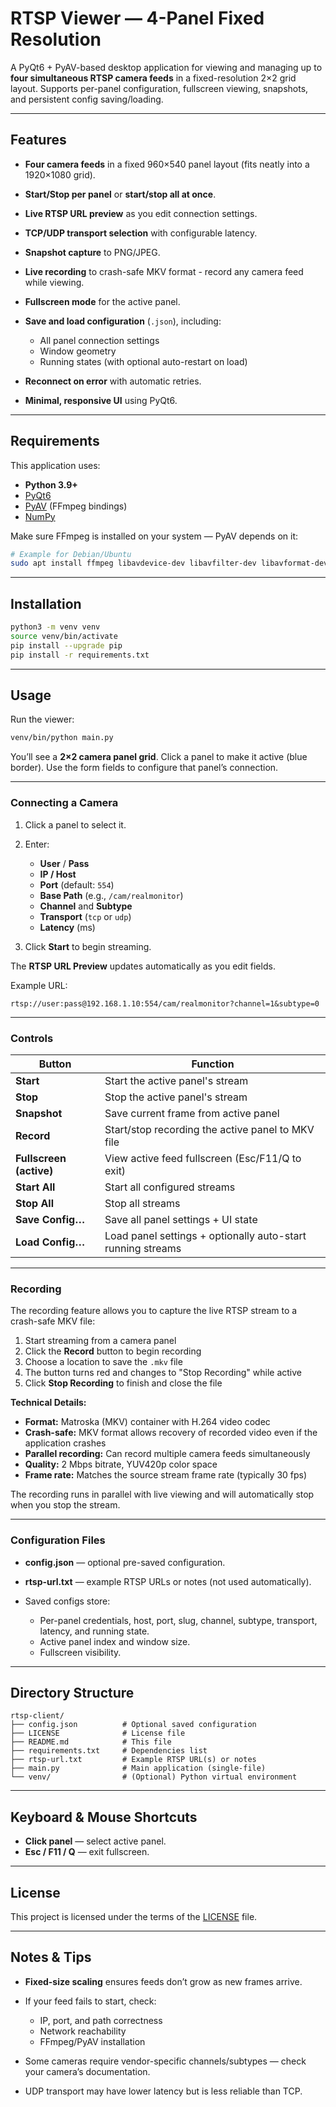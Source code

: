 # RTSP Viewer — 4-Panel Fixed Resolution

A PyQt6 + PyAV-based desktop application for viewing and managing up to **four simultaneous RTSP camera feeds** in a fixed-resolution 2×2 grid layout.
Supports per-panel configuration, fullscreen viewing, snapshots, and persistent config saving/loading.

---

## Features

* **Four camera feeds** in a fixed 960×540 panel layout (fits neatly into a 1920×1080 grid).
* **Start/Stop per panel** or **start/stop all at once**.
* **Live RTSP URL preview** as you edit connection settings.
* **TCP/UDP transport selection** with configurable latency.
* **Snapshot capture** to PNG/JPEG.
* **Live recording** to crash-safe MKV format - record any camera feed while viewing.
* **Fullscreen mode** for the active panel.
* **Save and load configuration** (`.json`), including:

  * All panel connection settings
  * Window geometry
  * Running states (with optional auto-restart on load)
* **Reconnect on error** with automatic retries.
* **Minimal, responsive UI** using PyQt6.

---

## Requirements

This application uses:

* **Python 3.9+**
* [PyQt6](https://pypi.org/project/PyQt6/)
* [PyAV](https://github.com/PyAV-Org/PyAV) (FFmpeg bindings)
* [NumPy](https://numpy.org/)

Make sure FFmpeg is installed on your system — PyAV depends on it:

```bash
# Example for Debian/Ubuntu
sudo apt install ffmpeg libavdevice-dev libavfilter-dev libavformat-dev libavcodec-dev libswscale-dev libavutil-dev
```

---

## Installation

```bash
python3 -m venv venv
source venv/bin/activate
pip install --upgrade pip
pip install -r requirements.txt
```

---

## Usage

Run the viewer:

```bash
venv/bin/python main.py
```

You’ll see a **2×2 camera panel grid**.
Click a panel to make it active (blue border). Use the form fields to configure that panel’s connection.

---

### Connecting a Camera

1. Click a panel to select it.
2. Enter:

   * **User** / **Pass**
   * **IP / Host**
   * **Port** (default: `554`)
   * **Base Path** (e.g., `/cam/realmonitor`)
   * **Channel** and **Subtype**
   * **Transport** (`tcp` or `udp`)
   * **Latency** (ms)
3. Click **Start** to begin streaming.

The **RTSP URL Preview** updates automatically as you edit fields.

Example URL:

```
rtsp://user:pass@192.168.1.10:554/cam/realmonitor?channel=1&subtype=0
```

---

### Controls

| Button                  | Function                                                    |
| ----------------------- | ----------------------------------------------------------- |
| **Start**               | Start the active panel's stream                             |
| **Stop**                | Stop the active panel's stream                              |
| **Snapshot**            | Save current frame from active panel                        |
| **Record**              | Start/stop recording the active panel to MKV file           |
| **Fullscreen (active)** | View active feed fullscreen (Esc/F11/Q to exit)             |
| **Start All**           | Start all configured streams                                |
| **Stop All**            | Stop all streams                                            |
| **Save Config…**        | Save all panel settings + UI state                          |
| **Load Config…**        | Load panel settings + optionally auto-start running streams |

---

### Recording

The recording feature allows you to capture the live RTSP stream to a crash-safe MKV file:

1. Start streaming from a camera panel
2. Click the **Record** button to begin recording
3. Choose a location to save the `.mkv` file
4. The button turns red and changes to "Stop Recording" while active
5. Click **Stop Recording** to finish and close the file

**Technical Details:**

* **Format:** Matroska (MKV) container with H.264 video codec
* **Crash-safe:** MKV format allows recovery of recorded video even if the application crashes
* **Parallel recording:** Can record multiple camera feeds simultaneously
* **Quality:** 2 Mbps bitrate, YUV420p color space
* **Frame rate:** Matches the source stream frame rate (typically 30 fps)

The recording runs in parallel with live viewing and will automatically stop when you stop the stream.

---

### Configuration Files

* **config.json** — optional pre-saved configuration.
* **rtsp-url.txt** — example RTSP URLs or notes (not used automatically).
* Saved configs store:

  * Per-panel credentials, host, port, slug, channel, subtype, transport, latency, and running state.
  * Active panel index and window size.
  * Fullscreen visibility.

---

## Directory Structure

```
rtsp-client/
├── config.json          # Optional saved configuration
├── LICENSE              # License file
├── README.md            # This file
├── requirements.txt     # Dependencies list
├── rtsp-url.txt         # Example RTSP URL(s) or notes
├── main.py              # Main application (single-file)
└── venv/                # (Optional) Python virtual environment
```

---

## Keyboard & Mouse Shortcuts

* **Click panel** — select active panel.
* **Esc / F11 / Q** — exit fullscreen.

---

## License

This project is licensed under the terms of the [LICENSE](LICENSE) file.

---

## Notes & Tips

* **Fixed-size scaling** ensures feeds don’t grow as new frames arrive.
* If your feed fails to start, check:

  * IP, port, and path correctness
  * Network reachability
  * FFmpeg/PyAV installation
* Some cameras require vendor-specific channels/subtypes — check your camera’s documentation.
* UDP transport may have lower latency but is less reliable than TCP.
